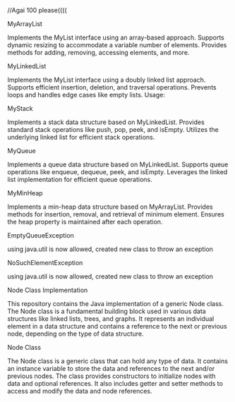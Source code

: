 //Agai 100 please((((

MyArrayList


Implements the MyList interface using an array-based approach.
Supports dynamic resizing to accommodate a variable number of elements.
Provides methods for adding, removing, accessing elements, and more.

MyLinkedList


Implements the MyList interface using a doubly linked list approach.
Supports efficient insertion, deletion, and traversal operations.
Prevents loops and handles edge cases like empty lists.
Usage:


MyStack


Implements a stack data structure based on MyLinkedList.
Provides standard stack operations like push, pop, peek, and isEmpty.
Utilizes the underlying linked list for efficient stack operations.

MyQueue


Implements a queue data structure based on MyLinkedList.
Supports queue operations like enqueue, dequeue, peek, and isEmpty.
Leverages the linked list implementation for efficient queue operations.

MyMinHeap


Implements a min-heap data structure based on MyArrayList.
Provides methods for insertion, removal, and retrieval of minimum element.
Ensures the heap property is maintained after each operation.

EmptyQueueException

using java.util is now allowed, created new class to throw an exception

NoSuchElementException

using java.util is now allowed, created new class to throw an exception



Node Class Implementation

This repository contains the Java implementation of a generic Node class. The Node class is a fundamental building block used in various data structures like linked lists, trees, and graphs. It represents an individual element in a data structure and contains a reference to the next or previous node, depending on the type of data structure.

Node Class


The Node class is a generic class that can hold any type of data.
It contains an instance variable to store the data and references to the next and/or previous nodes.
The class provides constructors to initialize nodes with data and optional references.
It also includes getter and setter methods to access and modify the data and node references.
